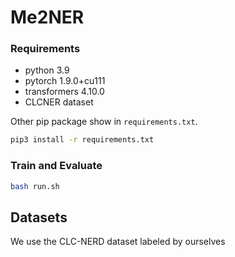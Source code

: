 # Me2NER
### Requirements

- python 3.9
- pytorch 1.9.0+cu111
- transformers 4.10.0
- CLCNER dataset

Other pip package show in `requirements.txt`.

```bash
pip3 install -r requirements.txt
```


### Train and Evaluate

```bash
bash run.sh
```


## Datasets

We use the CLC-NERD dataset labeled by ourselves
